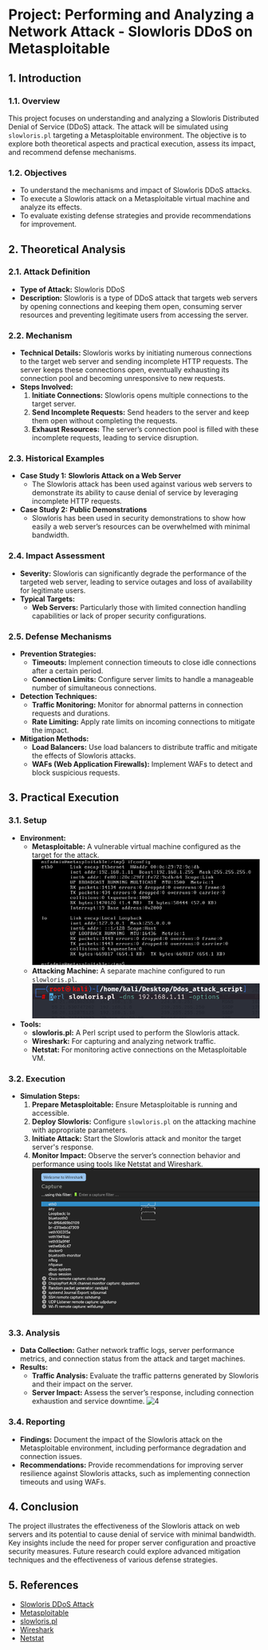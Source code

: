 # Project: Performing and Analyzing a Network Attack - Slowloris DDoS on Metasploitable

## 1. Introduction

### 1.1. Overview
This project focuses on understanding and analyzing a Slowloris Distributed Denial of Service (DDoS) attack. The attack will be simulated using `slowloris.pl` targeting a Metasploitable environment. The objective is to explore both theoretical aspects and practical execution, assess its impact, and recommend defense mechanisms.

### 1.2. Objectives
- To understand the mechanisms and impact of Slowloris DDoS attacks.
- To execute a Slowloris attack on a Metasploitable virtual machine and analyze its effects.
- To evaluate existing defense strategies and provide recommendations for improvement.

## 2. Theoretical Analysis

### 2.1. Attack Definition
- **Type of Attack:** Slowloris DDoS
- **Description:** Slowloris is a type of DDoS attack that targets web servers by opening connections and keeping them open, consuming server resources and preventing legitimate users from accessing the server.

### 2.2. Mechanism
- **Technical Details:** Slowloris works by initiating numerous connections to the target web server and sending incomplete HTTP requests. The server keeps these connections open, eventually exhausting its connection pool and becoming unresponsive to new requests.
- **Steps Involved:**
  1. **Initiate Connections:** Slowloris opens multiple connections to the target server.
  2. **Send Incomplete Requests:** Send headers to the server and keep them open without completing the requests.
  3. **Exhaust Resources:** The server’s connection pool is filled with these incomplete requests, leading to service disruption.

### 2.3. Historical Examples
- **Case Study 1:** **Slowloris Attack on a Web Server**
  - The Slowloris attack has been used against various web servers to demonstrate its ability to cause denial of service by leveraging incomplete HTTP requests.
- **Case Study 2:** **Public Demonstrations**
  - Slowloris has been used in security demonstrations to show how easily a web server’s resources can be overwhelmed with minimal bandwidth.

### 2.4. Impact Assessment
- **Severity:** Slowloris can significantly degrade the performance of the targeted web server, leading to service outages and loss of availability for legitimate users.
- **Typical Targets:**
  - **Web Servers:** Particularly those with limited connection handling capabilities or lack of proper security configurations.

### 2.5. Defense Mechanisms
- **Prevention Strategies:**
  - **Timeouts:** Implement connection timeouts to close idle connections after a certain period.
  - **Connection Limits:** Configure server limits to handle a manageable number of simultaneous connections.
- **Detection Techniques:**
  - **Traffic Monitoring:** Monitor for abnormal patterns in connection requests and durations.
  - **Rate Limiting:** Apply rate limits on incoming connections to mitigate the impact.
- **Mitigation Methods:**
  - **Load Balancers:** Use load balancers to distribute traffic and mitigate the effects of Slowloris attacks.
  - **WAFs (Web Application Firewalls):** Implement WAFs to detect and block suspicious requests.

## 3. Practical Execution

### 3.1. Setup
- **Environment:** 
  - **Metasploitable:** A vulnerable virtual machine configured as the target for the attack.
![1](PIC/metasploitable_ifconfig.png)
  - **Attacking Machine:** A separate machine configured to run `slowloris.pl`.
![2](PIC/slowloris_command.png)
- **Tools:**
  - **slowloris.pl:** A Perl script used to perform the Slowloris attack.
  - **Wireshark:** For capturing and analyzing network traffic.
  - **Netstat:** For monitoring active connections on the Metasploitable VM.

### 3.2. Execution
- **Simulation Steps:**
  1. **Prepare Metasploitable:** Ensure Metasploitable is running and accessible.
  2. **Deploy Slowloris:** Configure `slowloris.pl` on the attacking machine with appropriate parameters.
  3. **Initiate Attack:** Start the Slowloris attack and monitor the target server's response.
  4. **Monitor Impact:** Observe the server’s connection behavior and performance using tools like Netstat and Wireshark.
![3](PIC/wireshark_eth0.png)
### 3.3. Analysis
- **Data Collection:** Gather network traffic logs, server performance metrics, and connection status from the attack and target machines.
- **Results:**
  - **Traffic Analysis:** Evaluate the traffic patterns generated by Slowloris and their impact on the server.
  - **Server Impact:** Assess the server’s response, including connection exhaustion and service downtime.
![4](C:\Users\SIDDHARTH\OneDrive\Documents\GitHub\Extion_Internship\PIC\wireshark.png)
### 3.4. Reporting
- **Findings:** Document the impact of the Slowloris attack on the Metasploitable environment, including performance degradation and connection issues.
- **Recommendations:** Provide recommendations for improving server resilience against Slowloris attacks, such as implementing connection timeouts and using WAFs.

## 4. Conclusion
The project illustrates the effectiveness of the Slowloris attack on web servers and its potential to cause denial of service with minimal bandwidth. Key insights include the need for proper server configuration and proactive security measures. Future research could explore advanced mitigation techniques and the effectiveness of various defense strategies.

## 5. References
- [Slowloris DDoS Attack](https://github.com/gkbrk/slowloris/blob/master/README.md) 
- [Metasploitable](https://download.vulnhub.com/metasploitable/metasploitable-linux-2.0.0.zip)
- [slowloris.pl](https://github.com/gkbrk/slowloris/blob/master/slowloris.py)
- [Wireshark](https://www.wireshark.org/download.html)
- [Netstat](https://netstat-viewer.en.softonic.com/)


